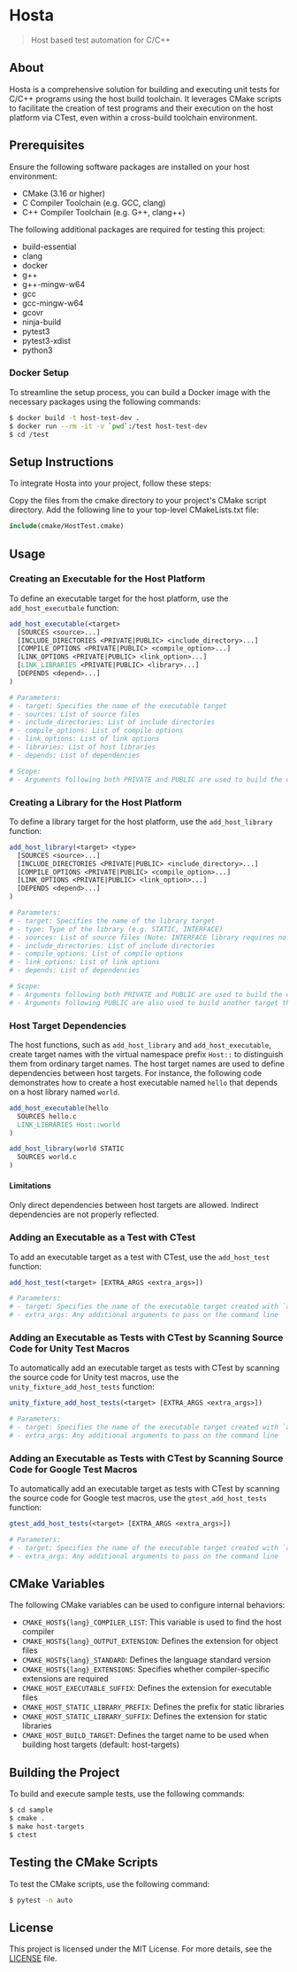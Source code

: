 # Hosta

> Host based test automation for C/C++

## About

Hosta is a comprehensive solution for building and executing unit tests for C/C++ programs using the host build toolchain. It leverages CMake scripts to facilitate the creation of test programs and their execution on the host platform via CTest, even within a cross-build toolchain environment.

## Prerequisites

Ensure the following software packages are installed on your host environment:

- CMake (3.16 or higher)
- C Compiler Toolchain (e.g. GCC, clang)
- C++ Compiler Toolchain (e.g. G++, clang++)

The following additional packages are required for testing this project:

- build-essential
- clang
- docker
- g++
- g++-mingw-w64
- gcc
- gcc-mingw-w64
- gcovr
- ninja-build
- pytest3
- pytest3-xdist
- python3

### Docker Setup

To streamline the setup process, you can build a Docker image with the necessary packages using the following commands:

```bash
$ docker build -t host-test-dev .
$ docker run --rm -it -v `pwd`:/test host-test-dev
$ cd /test
```

## Setup Instructions

To integrate Hosta into your project, follow these steps:

Copy the files from the cmake directory to your project's CMake script directory.
Add the following line to your top-level CMakeLists.txt file:

```cmake
include(cmake/HostTest.cmake)
```

## Usage

### Creating an Executable for the Host Platform

To define an executable target for the host platform, use the `add_host_executbale` function:

```cmake
add_host_executable(<target>
  [SOURCES <source>...]
  [INCLUDE_DIRECTORIES <PRIVATE|PUBLIC> <include_directory>...]
  [COMPILE_OPTIONS <PRIVATE|PUBLIC> <compile_option>...]
  [LINK_OPTIONS <PRIVATE|PUBLIC> <link_option>...]
  [LINK_LIBRARIES <PRIVATE|PUBLIC> <library>...]
  [DEPENDS <depend>...]
)

# Parameters:
# - target: Specifies the name of the executable target
# - sources: List of source files
# - include_directories: List of include directories
# - compile_options: List of compile options
# - link_options: List of link options
# - libraries: List of host libraries
# - depends: List of dependencies

# Scope:
# - Arguments following both PRIVATE and PUBLIC are used to build the current target.
```

### Creating a Library for the Host Platform

To define a library target for the host platform, use the `add_host_library` function:

```cmake
add_host_library(<target> <type>
  [SOURCES <source>...]
  [INCLUDE_DIRECTORIES <PRIVATE|PUBLIC> <include_directory>...]
  [COMPILE_OPTIONS <PRIVATE|PUBLIC> <compile_option>...]
  [LINK_OPTIONS <PRIVATE|PUBLIC> <link_option>...]
  [DEPENDS <depend>...]
)

# Parameters:
# - target: Specifies the name of the library target
# - type: Type of the library (e.g. STATIC, INTERFACE)
# - sources: List of source files (Note: INTERFACE library requires no source files)
# - include_directories: List of include directories
# - compile_options: List of compile options
# - link_options: List of link options
# - depends: List of dependencies

# Scope:
# - Arguments following both PRIVATE and PUBLIC are used to build the current target.
# - Arguments following PUBLIC are also used to build another target that links to the current target.
```

### Host Target Dependencies

The host functions, such as `add_host_library` and `add_host_executable`, create target names with the virtual namespace prefix `Host::` to distinguish them from ordinary target names. The host target names are used to define dependencies between host targets. For instance, the following code demonstrates how to create a host executable named `hello` that depends on a host library named `world`.

```cmake
add_host_executable(hello
  SOURCES hello.c
  LINK_LIBRARIES Host::world
)

add_host_library(world STATIC
  SOURCES world.c
)
```

#### Limitations

Only direct dependencies between host targets are allowed. Indirect dependencies are not properly reflected.

### Adding an Executable as a Test with CTest

To add an executable target as a test with CTest, use the `add_host_test` function:

```cmake
add_host_test(<target> [EXTRA_ARGS <extra_args>])

# Parameters:
# - target: Specifies the name of the executable target created with `add_host_executable`
# - extra_args: Any additional arguments to pass on the command line
```

### Adding an Executable as Tests with CTest by Scanning Source Code for Unity Test Macros

To automatically add an executable target as tests with CTest by scanning the source code for Unity test macros, use the `unity_fixture_add_host_tests` function:

```cmake
unity_fixture_add_host_tests(<target> [EXTRA_ARGS <extra_args>])

# Parameters:
# - target: Specifies the name of the executable target created with `add_host_executable`
# - extra_args: Any additional arguments to pass on the command line
```

### Adding an Executable as Tests with CTest by Scanning Source Code for Google Test Macros

To automatically add an executable target as tests with CTest by scanning the source code for Google test macros, use the `gtest_add_host_tests` function:

```cmake
gtest_add_host_tests(<target> [EXTRA_ARGS <extra_args>])

# Parameters:
# - target: Specifies the name of the executable target created with `add_host_executable`
# - extra_args: Any additional arguments to pass on the command line
```

## CMake Variables

The following CMake variables can be used to configure internal behaviors:

- `CMAKE_HOST${lang}_COMPILER_LIST`: This variable is used to find the host compiler
- `CMAKE_HOST${lang}_OUTPUT_EXTENSION`: Defines the extension for object files
- `CMAKE_HOST${lang}_STANDARD`: Defines the language standard version
- `CMAKE_HOST${lang}_EXTENSIONS`: Specifies whether compiler-specific extensions are required
- `CMAKE_HOST_EXECUTABLE_SUFFIX`: Defines the extension for executable files
- `CMAKE_HOST_STATIC_LIBRARY_PREFIX`: Defines the prefix for static libraries
- `CMAKE_HOST_STATIC_LIBRARY_SUFFIX`: Defines the extension for static libraries
- `CMAKE_HOST_BUILD_TARGET`: Defines the target name to be used when building host targets (default: host-targets)

## Building the Project

To build and execute sample tests, use the following commands:

```bash
$ cd sample
$ cmake .
$ make host-targets
$ ctest
```

## Testing the CMake Scripts

To test the CMake scripts, use the following command:

```bash
$ pytest -n auto
```

## License

This project is licensed under the MIT License. For more details, see the [LICENSE](LICENSE) file.
